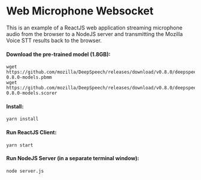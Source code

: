# Web Microphone Websocket

This is an example of a ReactJS web application streaming microphone audio from the browser
to a NodeJS server and transmitting the Mozilla Voice STT results back to the browser.

#### Download the pre-trained model (1.8GB):

```
wget https://github.com/mozilla/DeepSpeech/releases/download/v0.8.0/deepspeech-0.8.0-models.pbmm
wget https://github.com/mozilla/DeepSpeech/releases/download/v0.8.0/deepspeech-0.8.0-models.scorer
```

#### Install:

```
yarn install
```

#### Run ReactJS Client:

```
yarn start
```

#### Run NodeJS Server (in a separate terminal window):

```
node server.js
```
